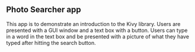 ## Photo Searcher app
This app is to demonstrate an introduction to the Kivy library. Users are presented with a GUI window and a text box with a button. 
Users can type in a word in the text box and be presented with a picture of what they have typed after hitting the search button.